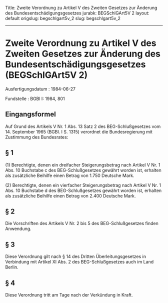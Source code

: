 Title: Zweite Verordnung zu Artikel V des Zweiten Gesetzes zur Änderung des Bundesentschädigungsgesetzes
jurabk: BEGSchlGArt5V 2
layout: default
origslug: begschlgart5v_2
slug: begschlgart5v_2

---

# Zweite Verordnung zu Artikel V des Zweiten Gesetzes zur Änderung des Bundesentschädigungsgesetzes (BEGSchlGArt5V 2)

Ausfertigungsdatum
:   1984-06-27

Fundstelle
:   BGBl I: 1984, 801



## Eingangsformel

Auf Grund des Artikels V Nr. 1 Abs. 13 Satz 2 des BEG-Schlußgesetzes
vom 14. September 1965 (BGBl. I S. 1315) verordnet die Bundesregierung
mit Zustimmung des Bundesrates:


## § 1

(1) Berechtigte, denen ein dreifacher Steigerungsbetrag nach Artikel V
Nr. 1 Abs. 10 Buchstabe c des BEG-Schlußgesetzes gewährt worden ist,
erhalten als zusätzliche Beihilfe einen Betrag von 1.750 Deutsche
Mark.

(2) Berechtigte, denen ein vierfacher Steigerungsbetrag nach Artikel V
Nr. 1 Abs. 10 Buchstabe d des BEG-Schlußgesetzes gewährt worden ist,
erhalten als zusätzliche Beihilfe einen Betrag von 2.400 Deutsche
Mark.


## § 2

Die Vorschriften des Artikels V Nr. 2 bis 5 des BEG-Schlußgesetzes
finden Anwendung.


## § 3

Diese Verordnung gilt nach § 14 des Dritten Überleitungsgesetzes in
Verbindung mit Artikel XI Abs. 2 des BEG-Schlußgesetzes auch im Land
Berlin.


## § 4

Diese Verordnung tritt am Tage nach der Verkündung in Kraft.

